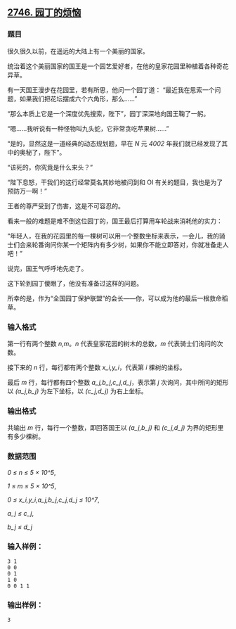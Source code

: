 ## [2746. 园丁的烦恼](https://www.acwing.com/problem/content/2748/)

### 题目

很久很久以前，在遥远的大陆上有一个美丽的国家。

统治着这个美丽国家的国王是一个园艺爱好者，在他的皇家花园里种植着各种奇花异草。

有一天国王漫步在花园里，若有所思，他问一个园丁道： “最近我在思索一个问题，如果我们把花坛摆成六个六角形，那么……”

“那么本质上它是一个深度优先搜索，陛下”，园丁深深地向国王鞠了一躬。

“嗯……我听说有一种怪物叫九头蛇，它非常贪吃苹果树……”

“是的，显然这是一道经典的动态规划题，早在 *N* 元 *4002* 年我们就已经发现了其中的奥秘了，陛下”。

“该死的，你究竟是什么来头？”

“陛下息怒，干我们的这行经常莫名其妙地被问到和 OI 有关的题目，我也是为了预防万一啊！”

王者的尊严受到了伤害，这是不可容忍的。

看来一般的难题是难不倒这位园丁的，国王最后打算用车轮战来消耗他的实力：

“年轻人，在我的花园里的每一棵树可以用一个整数坐标来表示，一会儿，我的骑士们会来轮番询问你某一个矩阵内有多少树，如果你不能立即答对，你就准备走人吧！”

说完，国王气呼呼地先走了。

这下轮到园丁傻眼了，他没有准备过这样的问题。

所幸的是，作为“全国园丁保护联盟”的会长——你，可以成为他的最后一根救命稻草。

### 输入格式

第一行有两个整数 *n,m*。*n* 代表皇家花园的树木的总数，*m* 代表骑士们询问的次数。

接下来的 *n* 行，每行都有两个整数 *x_i,y_i*，代表第 *i* 棵树的坐标。

最后 *m* 行，每行都有四个整数 *a_j,b_j,c_j,d_j*，表示第 *j* 次询问，其中所问的矩形以 *(a_j,b_j)* 为左下坐标，以 *(c_j,d_j)* 为右上坐标。

### 输出格式

共输出 *m* 行，每行一个整数，即回答国王以 *(a_j,b_j)* 和 *(c_j,d_j)* 为界的矩形里有多少棵树。

### 数据范围

*0 ≤ n ≤ 5 × 10^5*,

*1 ≤ m ≤ 5 × 10^5*,

*0 ≤ x_i,y_i,a_j,b_j,c_j,d_j ≤ 10^7*,

*a_j ≤ c_j*,

*b_j ≤ d_j*

### 输入样例：

```
3 1
0 0
0 1
1 0
0 0 1 1
```

### 输出样例：

```
3
```
